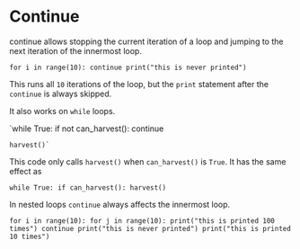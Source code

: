 # Continue
continue allows stopping the current iteration of a loop and jumping to the next iteration of the innermost loop.

`for i in range(10):
	continue
    print("this is never printed")`

This runs all `10` iterations of the loop, but the `print` statement after the `continue` is always skipped.

It also works on `while` loops.

`while True:
	if not can_harvest():
		continue
    
    harvest()`

This code only calls `harvest()` when `can_harvest()` is `True`. 
It has the same effect as

`while True:
	if can_harvest():
		harvest()`

In nested loops `continue` always affects the innermost loop.

`for i in range(10):
	for j in range(10):
	    print("this is printed 100 times")
		continue
		print("this is never printed")
	print("this is printed 10 times")`